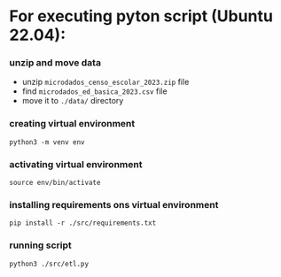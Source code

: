 # For executing pyton script (Ubuntu 22.04):

### unzip and move data 
- unzip ```microdados_censo_escolar_2023.zip``` file
- find ```microdados_ed_basica_2023.csv``` file
- move it to ```./data/``` directory 

### creating virtual environment
```python3 -m venv env```

### activating virtual environment
```source env/bin/activate```

### installing requirements ons virtual environment
```pip install -r ./src/requirements.txt```

### running script 
```python3 ./src/etl.py```